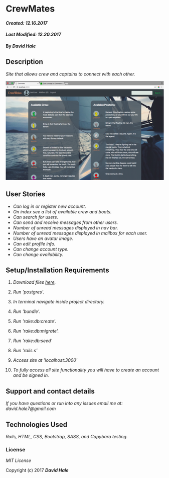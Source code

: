 # CrewMates

#### _Created: 12.16.2017_
#### _Last Modified: 12.20.2017_

#### By _David Hale_

## Description

_Site that allows crew and captains to connect with each other._

![Screenshot](https://github.com/phuzisham/crewmates/blob/master/img/cap.png "Screen Capture")

## User Stories

* _Can log in or register new account._
* _On index see a list of available crew and boats._
* _Can search for users._
* _Can send and receive messages from other users._
* _Number of unread messages displayed in nav bar._
* _Number of unread messages displayed in mailbox for each user._
* _Users have an avatar image._
* _Can edit profile info._
* _Can change account type._
* _Can change availability._

## Setup/Installation Requirements

1. _Download files [here](https://github.com/phuzisham/crewmates.git)._

2. _Run 'postgres'._

3. _In terminal navigate inside project directory._

4. _Run 'bundle'._

5. _Run 'rake:db:create'._

6. _Run 'rake:db:migrate'._

7. _Run 'rake:db:seed'_

8. _Run 'rails s'_

9. _Access site at 'localhost:3000'_

10. _To fully access all site functionality you will have to create an account and be signed in._

## Support and contact details

_If you have questions or run into any issues email me at: david.hale7@gmail.com_

## Technologies Used

_Rails, HTML, CSS, Bootstrap, SASS, and Capybara testing._

### License

*MIT License*

Copyright (c) 2017 **_David Hale_**

